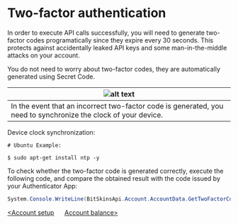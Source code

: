 # Two-factor authentication

In order to execute API calls successfully, you will need to generate two-factor codes programatically since they expire every 30 seconds. This protects against accidentally leaked API keys and some man-in-the-middle attacks on your account.

You do not need to worry about two-factor codes, they are automatically generated using Secret Code.

![alt text](https://img.icons8.com/color/48/000000/error.png "Warning icon") |
-------------- |
In the event that an incorrect two-factor code is generated, you need to synchronize the clock of your device. |

Device clock synchronization:

```text
# Ubuntu Example:

$ sudo apt-get install ntp -y
```

To check whether the two-factor code is generated correctly, execute the following code, and compare the obtained result with the code issued by your Authenticator App:

```csharp
System.Console.WriteLine(BitSkinsApi.Account.AccountData.GetTwoFactorCode());
```

[<Account setup](https://github.com/Captious99/BitSkinsApi/blob/master/docs/eng/account/account_setup.md) &nbsp;&nbsp;&nbsp;&nbsp; [Account balance>](https://github.com/Captious99/BitSkinsApi/blob/master/docs/eng/balance/account_balance.md)